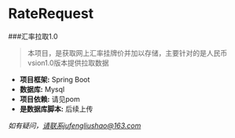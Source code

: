 # RateRequest
###汇率拉取1.0
> 本项目，是获取网上汇率挂牌价并加以存储，主要针对的是人民币<br>
> vsion1.0版本提供拉取数据

- <b>项目框架:</b> Spring Boot<br>
- <b>数据库:</b> Mysql<br>
- <b>项目依赖:</b> 请见pom<br>
- <b>是数据库脚本:</b> 后续上传<br>


<i>如有疑问，请联系jufengliushao@163.com</i>
